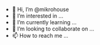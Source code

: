- 👋 Hi, I’m @mikrohouse
- 👀 I’m interested in ...
- 🌱 I’m currently learning ...
- 💞️ I’m looking to collaborate on ...
- 📫 How to reach me ...

<!---
mikrohouse/mikrohouse is a ✨ special ✨ repository because its `README.md` (this file) appears on your GitHub profile.
You can click the Preview link to take a look at your changes.
--->
